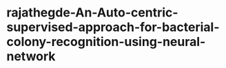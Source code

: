 # rajathegde-An-Auto-centric-supervised-approach-for-bacterial-colony-recognition-using-neural-network